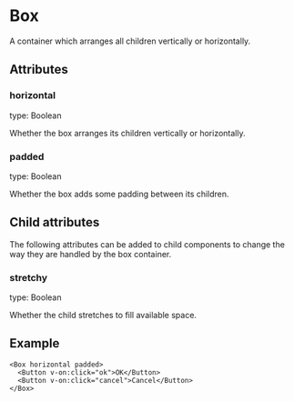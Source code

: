 # Box

A container which arranges all children vertically or horizontally.

## Attributes

### horizontal

type: Boolean

Whether the box arranges its children vertically or horizontally.

### padded

type: Boolean

Whether the box adds some padding between its children.

## Child attributes

The following attributes can be added to child components to change the way they are handled by the box container.

### stretchy

type: Boolean

Whether the child stretches to fill available space.

## Example

```markup
<Box horizontal padded>
  <Button v-on:click="ok">OK</Button>
  <Button v-on:click="cancel">Cancel</Button>
</Box>
```

